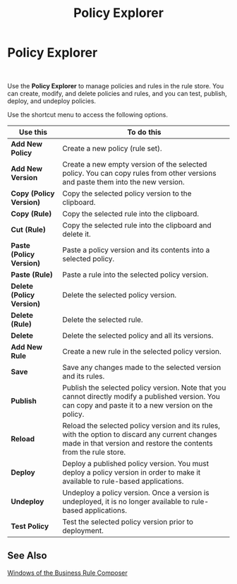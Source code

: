 ﻿---
title: Policy Explorer
TOCTitle: Policy Explorer
ms:assetid: 9a492caa-1a9f-4529-b844-65f093644802
ms:mtpsurl: https://msdn.microsoft.com/en-us/library/Aa577519(v=BTS.80)
ms:contentKeyID: 51529951
ms.date: 08/30/2017
mtps_version: v=BTS.80
f1_keywords:
- bts10.bre.policy.explorer
---

# Policy Explorer

 

Use the **Policy Explorer** to manage policies and rules in the rule store. You can create, modify, and delete policies and rules, and you can test, publish, deploy, and undeploy policies.

Use the shortcut menu to access the following options.

<table>
<thead>
<tr class="header">
<th>Use this</th>
<th>To do this</th>
</tr>
</thead>
<tbody>
<tr class="odd">
<td><strong>Add New Policy</strong></td>
<td>Create a new policy (rule set).</td>
</tr>
<tr class="even">
<td><strong>Add New Version</strong></td>
<td>Create a new empty version of the selected policy. You can copy rules from other versions and paste them into the new version.</td>
</tr>
<tr class="odd">
<td><strong>Copy (Policy Version)</strong></td>
<td>Copy the selected policy version to the clipboard.</td>
</tr>
<tr class="even">
<td><strong>Copy (Rule)</strong></td>
<td>Copy the selected rule into the clipboard.</td>
</tr>
<tr class="odd">
<td><strong>Cut (Rule)</strong></td>
<td>Copy the selected rule into the clipboard and delete it.</td>
</tr>
<tr class="even">
<td><strong>Paste (Policy Version)</strong></td>
<td>Paste a policy version and its contents into a selected policy.</td>
</tr>
<tr class="odd">
<td><strong>Paste (Rule)</strong></td>
<td>Paste a rule into the selected policy version.</td>
</tr>
<tr class="even">
<td><strong>Delete (Policy Version)</strong></td>
<td>Delete the selected policy version.</td>
</tr>
<tr class="odd">
<td><strong>Delete (Rule)</strong></td>
<td>Delete the selected rule.</td>
</tr>
<tr class="even">
<td><strong>Delete</strong></td>
<td>Delete the selected policy and all its versions.</td>
</tr>
<tr class="odd">
<td><strong>Add New Rule</strong></td>
<td>Create a new rule in the selected policy version.</td>
</tr>
<tr class="even">
<td><strong>Save</strong></td>
<td>Save any changes made to the selected version and its rules.</td>
</tr>
<tr class="odd">
<td><strong>Publish</strong></td>
<td>Publish the selected policy version. Note that you cannot directly modify a published version. You can copy and paste it to a new version on the policy.</td>
</tr>
<tr class="even">
<td><strong>Reload</strong></td>
<td>Reload the selected policy version and its rules, with the option to discard any current changes made in that version and restore the contents from the rule store.</td>
</tr>
<tr class="odd">
<td><strong>Deploy</strong></td>
<td>Deploy a published policy version. You must deploy a policy version in order to make it available to rule-based applications.</td>
</tr>
<tr class="even">
<td><strong>Undeploy</strong></td>
<td>Undeploy a policy version. Once a version is undeployed, it is no longer available to rule-based applications.</td>
</tr>
<tr class="odd">
<td><strong>Test Policy</strong></td>
<td>Test the selected policy version prior to deployment.</td>
</tr>
</tbody>
</table>


## See Also

[Windows of the Business Rule Composer](https://msdn.microsoft.com/en-us/library/aa561030\(v=bts.80\))

